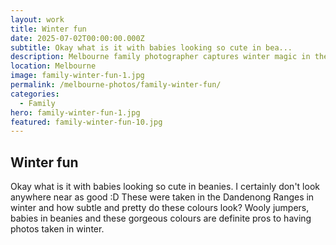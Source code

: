 ```yaml
---
layout: work
title: Winter fun
date: 2025-07-02T00:00:00.000Z
subtitle: Okay what is it with babies looking so cute in bea...
description: Melbourne family photographer captures winter magic in the Dandenong Ranges. Natural family photography with cozy beanies, wooly jumpers and beautiful winter colors.
location: Melbourne
image: family-winter-fun-1.jpg
permalink: /melbourne-photos/family-winter-fun/
categories:
  - Family
hero: family-winter-fun-1.jpg
featured: family-winter-fun-10.jpg
---
```


## Winter fun

Okay what is it with babies looking so cute in beanies. I certainly don't look anywhere near as good :D These were taken in the Dandenong Ranges in winter and how subtle and pretty do these colours look? Wooly jumpers, babies in beanies and these gorgeous colours are definite pros to having photos taken in winter.
